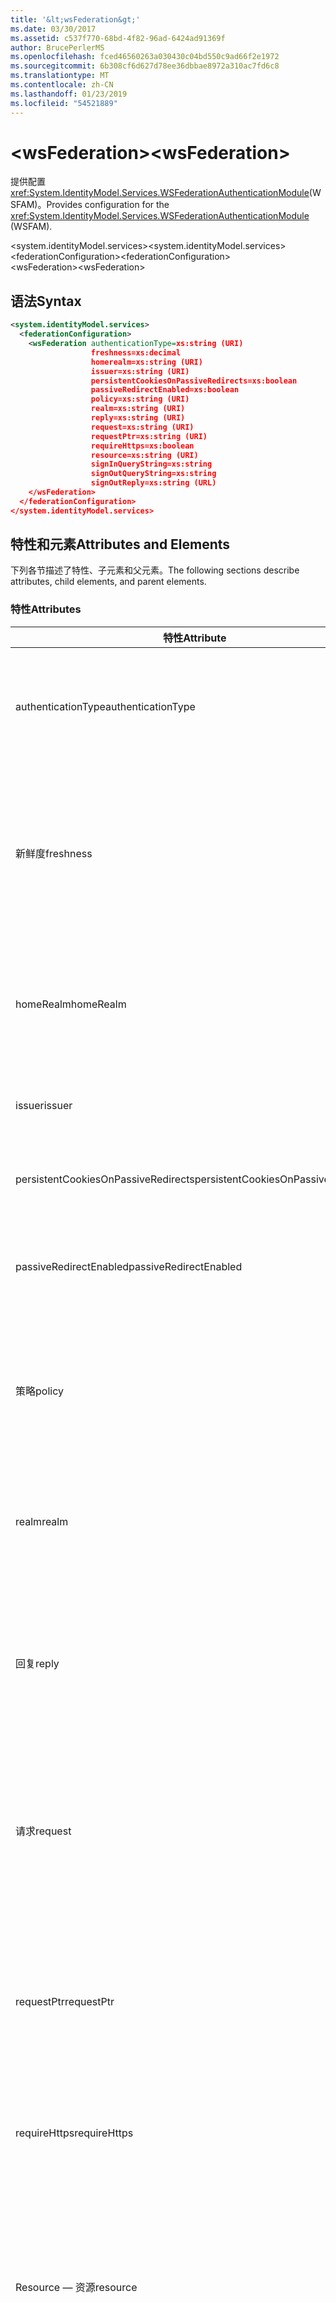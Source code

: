 ```yaml
---
title: '&lt;wsFederation&gt;'
ms.date: 03/30/2017
ms.assetid: c537f770-68bd-4f82-96ad-6424ad91369f
author: BrucePerlerMS
ms.openlocfilehash: fced46560263a030430c04bd550c9ad66f2e1972
ms.sourcegitcommit: 6b308cf6d627d78ee36dbbae8972a310ac7fd6c8
ms.translationtype: MT
ms.contentlocale: zh-CN
ms.lasthandoff: 01/23/2019
ms.locfileid: "54521889"
---
```

# <a name="ltwsfederationgt"></a><span data-ttu-id="873b3-102">&lt;wsFederation&gt;</span><span class="sxs-lookup"><span data-stu-id="873b3-102">&lt;wsFederation&gt;</span></span>
<span data-ttu-id="873b3-103">提供配置<xref:System.IdentityModel.Services.WSFederationAuthenticationModule>(WSFAM)。</span><span class="sxs-lookup"><span data-stu-id="873b3-103">Provides configuration for the <xref:System.IdentityModel.Services.WSFederationAuthenticationModule> (WSFAM).</span></span>  
  
<span data-ttu-id="873b3-104">\<system.identityModel.services></span><span class="sxs-lookup"><span data-stu-id="873b3-104">\<system.identityModel.services></span></span>  
<span data-ttu-id="873b3-105">\<federationConfiguration></span><span class="sxs-lookup"><span data-stu-id="873b3-105">\<federationConfiguration></span></span>  
<span data-ttu-id="873b3-106">\<wsFederation></span><span class="sxs-lookup"><span data-stu-id="873b3-106">\<wsFederation></span></span>  
  
## <a name="syntax"></a><span data-ttu-id="873b3-107">语法</span><span class="sxs-lookup"><span data-stu-id="873b3-107">Syntax</span></span>  
  
```xml
<system.identityModel.services>  
  <federationConfiguration>  
    <wsFederation authenticationType=xs:string (URI)  
                  freshness=xs:decimal  
                  homerealm=xs:string (URI)  
                  issuer=xs:string (URI)  
                  persistentCookiesOnPassiveRedirects=xs:boolean  
                  passiveRedirectEnabled=xs:boolean  
                  policy=xs:string (URI)  
                  realm=xs:string (URI)  
                  reply=xs:string (URI)  
                  request=xs:string (URI)  
                  requestPtr=xs:string (URI)  
                  requireHttps=xs:boolean  
                  resource=xs:string (URI)  
                  signInQueryString=xs:string  
                  signOutQueryString=xs:string  
                  signOutReply=xs:string (URL)  
    </wsFederation>  
  </federationConfiguration>  
</system.identityModel.services>  
```  
  
## <a name="attributes-and-elements"></a><span data-ttu-id="873b3-108">特性和元素</span><span class="sxs-lookup"><span data-stu-id="873b3-108">Attributes and Elements</span></span>  
 <span data-ttu-id="873b3-109">下列各节描述了特性、子元素和父元素。</span><span class="sxs-lookup"><span data-stu-id="873b3-109">The following sections describe attributes, child elements, and parent elements.</span></span>  
  
### <a name="attributes"></a><span data-ttu-id="873b3-110">特性</span><span class="sxs-lookup"><span data-stu-id="873b3-110">Attributes</span></span>  
  
|<span data-ttu-id="873b3-111">特性</span><span class="sxs-lookup"><span data-stu-id="873b3-111">Attribute</span></span>|<span data-ttu-id="873b3-112">描述</span><span class="sxs-lookup"><span data-stu-id="873b3-112">Description</span></span>|  
|---------------|-----------------|  
|<span data-ttu-id="873b3-113">authenticationType</span><span class="sxs-lookup"><span data-stu-id="873b3-113">authenticationType</span></span>|<span data-ttu-id="873b3-114">一个认证类型的 URI。</span><span class="sxs-lookup"><span data-stu-id="873b3-114">A URI that specifies the authentication type.</span></span> <span data-ttu-id="873b3-115">设置 Ws-federation 登录请求 wauth 参数。</span><span class="sxs-lookup"><span data-stu-id="873b3-115">Sets the WS-Federation sign-in request wauth parameter.</span></span> <span data-ttu-id="873b3-116">可选。</span><span class="sxs-lookup"><span data-stu-id="873b3-116">Optional.</span></span> <span data-ttu-id="873b3-117">默认值为空字符串，指定不在请求中包括的 wauth 参数。</span><span class="sxs-lookup"><span data-stu-id="873b3-117">The default is an empty string, which specifies that the wauth parameter is not included in the request.</span></span>|  
|<span data-ttu-id="873b3-118">新鲜度</span><span class="sxs-lookup"><span data-stu-id="873b3-118">freshness</span></span>|<span data-ttu-id="873b3-119">身份验证请求所需的最大生存期（以分钟为单位）。</span><span class="sxs-lookup"><span data-stu-id="873b3-119">The desired maximum age of authentication requests, in minutes.</span></span> <span data-ttu-id="873b3-120">设置 Ws-federation 登录请求 wfresh 参数。</span><span class="sxs-lookup"><span data-stu-id="873b3-120">Sets the WS-Federation sign-in request wfresh parameter.</span></span> <span data-ttu-id="873b3-121">可选。</span><span class="sxs-lookup"><span data-stu-id="873b3-121">Optional.</span></span> <span data-ttu-id="873b3-122">默认值为零。</span><span class="sxs-lookup"><span data-stu-id="873b3-122">The default is zero.</span></span> <span data-ttu-id="873b3-123">可选。</span><span class="sxs-lookup"><span data-stu-id="873b3-123">Optional.</span></span> <span data-ttu-id="873b3-124">**警告：** 下一版本的.NET Framework 4.5`freshness`属性的类型将为`xs:string`，其默认值将为`null`。</span><span class="sxs-lookup"><span data-stu-id="873b3-124">**Warning:**  In the next release of .NET Framework 4.5, the `freshness` attribute will be of type `xs:string` and its default value will be `null`.</span></span>|  
|<span data-ttu-id="873b3-125">homeRealm</span><span class="sxs-lookup"><span data-stu-id="873b3-125">homeRealm</span></span>|<span data-ttu-id="873b3-126">要用于身份验证标识提供者 (IP) 的主领域。</span><span class="sxs-lookup"><span data-stu-id="873b3-126">The home realm of the identity provider (IP) to use for authentication.</span></span> <span data-ttu-id="873b3-127">设置 Ws-federation 登录请求 whr 参数。</span><span class="sxs-lookup"><span data-stu-id="873b3-127">Sets the WS-Federation sign-in request whr parameter.</span></span> <span data-ttu-id="873b3-128">可选。</span><span class="sxs-lookup"><span data-stu-id="873b3-128">Optional.</span></span> <span data-ttu-id="873b3-129">默认值为空字符串，指定不在请求中包括的 whr 参数。</span><span class="sxs-lookup"><span data-stu-id="873b3-129">The default is an empty string, which specifies that the whr parameter is not included in the request.</span></span>|  
|<span data-ttu-id="873b3-130">issuer</span><span class="sxs-lookup"><span data-stu-id="873b3-130">issuer</span></span>|<span data-ttu-id="873b3-131">预期的令牌颁发者的 URI。</span><span class="sxs-lookup"><span data-stu-id="873b3-131">The URI of the intended token issuer.</span></span> <span data-ttu-id="873b3-132">设置登录请求的基 URL 的 WS 联合身份验证和所需的注销请求。</span><span class="sxs-lookup"><span data-stu-id="873b3-132">Sets the base URL of WS-Federation sign-in requests and sign-out requests Required.</span></span>|  
|<span data-ttu-id="873b3-133">persistentCookiesOnPassiveRedirects</span><span class="sxs-lookup"><span data-stu-id="873b3-133">persistentCookiesOnPassiveRedirects</span></span>|<span data-ttu-id="873b3-134">指定是否在身份验证颁发永久性 cookie。</span><span class="sxs-lookup"><span data-stu-id="873b3-134">Specifies whether persistent cookies are issued on authentication.</span></span> <span data-ttu-id="873b3-135">可选。</span><span class="sxs-lookup"><span data-stu-id="873b3-135">Optional.</span></span> <span data-ttu-id="873b3-136">默认值为"false"，不发出 cookies。</span><span class="sxs-lookup"><span data-stu-id="873b3-136">The default is "false", cookies are not issued.</span></span>|  
|<span data-ttu-id="873b3-137">passiveRedirectEnabled</span><span class="sxs-lookup"><span data-stu-id="873b3-137">passiveRedirectEnabled</span></span>|<span data-ttu-id="873b3-138">指定是否启用 WSFAM 自动将未经授权的请求重定向到 STS。</span><span class="sxs-lookup"><span data-stu-id="873b3-138">Specifies whether the WSFAM is enabled to automatically redirect unauthorized requests to an STS.</span></span> <span data-ttu-id="873b3-139">可选。</span><span class="sxs-lookup"><span data-stu-id="873b3-139">Optional.</span></span> <span data-ttu-id="873b3-140">默认值为"true"，未经授权的请求自动重定向。</span><span class="sxs-lookup"><span data-stu-id="873b3-140">The default is "true", unauthorized requests are automatically redirected.</span></span>|  
|<span data-ttu-id="873b3-141">策略</span><span class="sxs-lookup"><span data-stu-id="873b3-141">policy</span></span>|<span data-ttu-id="873b3-142">指定要在登录请求中使用的相关策略的位置的 URL。</span><span class="sxs-lookup"><span data-stu-id="873b3-142">A URL that specifies the location of the relevant policy to use on sign-in requests.</span></span> <span data-ttu-id="873b3-143">默认值为一个空字符串。</span><span class="sxs-lookup"><span data-stu-id="873b3-143">The default is an empty string.</span></span> <span data-ttu-id="873b3-144">设置 Ws-federation 登录请求 wp 参数。</span><span class="sxs-lookup"><span data-stu-id="873b3-144">Sets the WS-Federation sign-in request wp parameter.</span></span> <span data-ttu-id="873b3-145">可选。</span><span class="sxs-lookup"><span data-stu-id="873b3-145">Optional.</span></span> <span data-ttu-id="873b3-146">默认值为空字符串，指定不在请求中包括的 wp 参数。</span><span class="sxs-lookup"><span data-stu-id="873b3-146">The default is an empty string, which specifies that the wp parameter is not included in the request.</span></span>|  
|<span data-ttu-id="873b3-147">realm</span><span class="sxs-lookup"><span data-stu-id="873b3-147">realm</span></span>|<span data-ttu-id="873b3-148">请求领域的 URI。</span><span class="sxs-lookup"><span data-stu-id="873b3-148">The URI of the requesting realm.</span></span> <span data-ttu-id="873b3-149">(一个 URI，标识信赖方 (RP) 对安全令牌服务 (STS)。)设置请求 wtrealm WS 联合身份验证登录请求参数。</span><span class="sxs-lookup"><span data-stu-id="873b3-149">(A URI that identifies the relying party (RP) to the security token service (STS).) Sets the request wtrealm WS-Federation sign-in request parameter.</span></span> <span data-ttu-id="873b3-150">必需。</span><span class="sxs-lookup"><span data-stu-id="873b3-150">Required.</span></span>|  
|<span data-ttu-id="873b3-151">回复</span><span class="sxs-lookup"><span data-stu-id="873b3-151">reply</span></span>|<span data-ttu-id="873b3-152">标识依赖方 (RP) 应用程序的地址的 URL 要接受来自安全标志服务 (STS) 的回复。</span><span class="sxs-lookup"><span data-stu-id="873b3-152">A URL that identifies the address at which the relying party (RP) application would like to receive replies from the Security Token Service (STS).</span></span> <span data-ttu-id="873b3-153">设置 Ws-federation 登录请求 wreply 参数。</span><span class="sxs-lookup"><span data-stu-id="873b3-153">Sets the WS-Federation sign-in request wreply parameter.</span></span> <span data-ttu-id="873b3-154">可选。</span><span class="sxs-lookup"><span data-stu-id="873b3-154">Optional.</span></span> <span data-ttu-id="873b3-155">默认值为空字符串，指定在请求中不包含 wreply 参数。</span><span class="sxs-lookup"><span data-stu-id="873b3-155">The default is an empty string, which specifies that the wreply parameter is not included in the request.</span></span>|  
|<span data-ttu-id="873b3-156">请求</span><span class="sxs-lookup"><span data-stu-id="873b3-156">request</span></span>|<span data-ttu-id="873b3-157">令牌颁发请求。</span><span class="sxs-lookup"><span data-stu-id="873b3-157">The token issuance request.</span></span> <span data-ttu-id="873b3-158">设置 Ws-federation 登录请求 wreq 参数。</span><span class="sxs-lookup"><span data-stu-id="873b3-158">Sets the WS-Federation sign-in request wreq parameter.</span></span> <span data-ttu-id="873b3-159">可选。</span><span class="sxs-lookup"><span data-stu-id="873b3-159">Optional.</span></span> <span data-ttu-id="873b3-160">默认值为空字符串，指定不在请求中包括的 wreq 参数。</span><span class="sxs-lookup"><span data-stu-id="873b3-160">The default is an empty string, which specifies that the wreq parameter is not included in the request.</span></span> <span data-ttu-id="873b3-161">在请求中不包含 wreq 或 wreqptr 参数意味着 STS 知道哪种颁发的令牌。</span><span class="sxs-lookup"><span data-stu-id="873b3-161">Not including the wreq or the wreqptr parameter in the request implies that the STS knows what kind of token to issue.</span></span>|  
|<span data-ttu-id="873b3-162">requestPtr</span><span class="sxs-lookup"><span data-stu-id="873b3-162">requestPtr</span></span>|<span data-ttu-id="873b3-163">指定的令牌颁发请求位置的 URL。</span><span class="sxs-lookup"><span data-stu-id="873b3-163">A URL that specifies the location of the token issuance request.</span></span> <span data-ttu-id="873b3-164">设置请求 wreqptr 参数。</span><span class="sxs-lookup"><span data-stu-id="873b3-164">Sets the request wreqptr parameter.</span></span> <span data-ttu-id="873b3-165">可选。</span><span class="sxs-lookup"><span data-stu-id="873b3-165">Optional.</span></span> <span data-ttu-id="873b3-166">默认值为空字符串，指定不在请求中包括的 wreqptr 参数。</span><span class="sxs-lookup"><span data-stu-id="873b3-166">The default is an empty string, which specifies that the wreqptr parameter is not included in the request.</span></span> <span data-ttu-id="873b3-167">在请求中不包含 wreq 或 wreqptr 参数意味着 STS 知道哪种颁发的令牌。</span><span class="sxs-lookup"><span data-stu-id="873b3-167">Not including the wreq or the wreqptr parameter in the request implies that the STS knows what kind of token to issue.</span></span>|  
|<span data-ttu-id="873b3-168">requireHttps</span><span class="sxs-lookup"><span data-stu-id="873b3-168">requireHttps</span></span>|<span data-ttu-id="873b3-169">指定与安全令牌服务 (STS) 的通信是否必须使用 HTTPS 协议。</span><span class="sxs-lookup"><span data-stu-id="873b3-169">Specifies whether communication with the security token service (STS) must use HTTPS protocol.</span></span> <span data-ttu-id="873b3-170">可选。</span><span class="sxs-lookup"><span data-stu-id="873b3-170">Optional.</span></span> <span data-ttu-id="873b3-171">默认值为"true"，则必须使用 HTTPS。</span><span class="sxs-lookup"><span data-stu-id="873b3-171">The default is "true", HTTPS must be used.</span></span>|  
|<span data-ttu-id="873b3-172">Resource — 资源</span><span class="sxs-lookup"><span data-stu-id="873b3-172">resource</span></span>|<span data-ttu-id="873b3-173">标识访问的资源、依赖方 (RP)和对安全标志服务 (STS) 的 URI。</span><span class="sxs-lookup"><span data-stu-id="873b3-173">A URI that identifies the resource being accessed, the relying party (RP), to the to the security token service (STS).</span></span> <span data-ttu-id="873b3-174">可选。</span><span class="sxs-lookup"><span data-stu-id="873b3-174">Optional.</span></span> <span data-ttu-id="873b3-175">设置 Ws-federation 登录请求 wres 参数。</span><span class="sxs-lookup"><span data-stu-id="873b3-175">Sets the WS-Federation sign-in request wres parameter.</span></span> <span data-ttu-id="873b3-176">可选。</span><span class="sxs-lookup"><span data-stu-id="873b3-176">Optional.</span></span> <span data-ttu-id="873b3-177">默认值为空字符串，指定不在请求中包括的 wres 参数。</span><span class="sxs-lookup"><span data-stu-id="873b3-177">The default is an empty string, which specifies that the wres parameter is not included in the request.</span></span> <span data-ttu-id="873b3-178">**注意：** wres 是旧的参数。</span><span class="sxs-lookup"><span data-stu-id="873b3-178">**Note:**  wres is a legacy parameter.</span></span> <span data-ttu-id="873b3-179">指定`realm`属性以改为使用的 wtrealm 参数。</span><span class="sxs-lookup"><span data-stu-id="873b3-179">Specify the `realm` attribute to use the wtrealm parameter instead.</span></span>|  
|<span data-ttu-id="873b3-180">signInQueryString</span><span class="sxs-lookup"><span data-stu-id="873b3-180">signInQueryString</span></span>|<span data-ttu-id="873b3-181">提供了一个可扩展点来 WS 联合身份验证登录请求 URL 中指定应用程序定义查询参数。</span><span class="sxs-lookup"><span data-stu-id="873b3-181">Provides an extensibility point to specify application defined query parameters in the WS-Federation sign-in request URL.</span></span> <span data-ttu-id="873b3-182">可选。</span><span class="sxs-lookup"><span data-stu-id="873b3-182">Optional.</span></span> <span data-ttu-id="873b3-183">默认值为空字符串，指定应在请求中包含任何其他参数。</span><span class="sxs-lookup"><span data-stu-id="873b3-183">The default is an empty string, which specifies that no additional parameters should be included in the request.</span></span> <span data-ttu-id="873b3-184">参数被指定为使用以下形式的查询字符串片段： `"param1=value1&param2=value2&param3=value3"` ，依此类推。</span><span class="sxs-lookup"><span data-stu-id="873b3-184">The parameters are specified as a query string fragment using the following form: `"param1=value1&param2=value2&param3=value3"` and so on.</span></span> <span data-ttu-id="873b3-185">**注意：** 在配置文件 &"必须使用它的实体引用，指定查询字符串中的字符`&`。</span><span class="sxs-lookup"><span data-stu-id="873b3-185">**Note:**  In a configuration file the ‘&" character in the query string must be specified using its entity reference, `&`.</span></span>|  
|<span data-ttu-id="873b3-186">signOutQueryString</span><span class="sxs-lookup"><span data-stu-id="873b3-186">signOutQueryString</span></span>|<span data-ttu-id="873b3-187">提供了一个可扩展点来 WS 联合身份验证登录请求 URL 中指定应用程序定义查询参数。</span><span class="sxs-lookup"><span data-stu-id="873b3-187">Provides an extensibility point to specify application defined query parameters in the WS-Federation sign-in request URL.</span></span> <span data-ttu-id="873b3-188">可选。</span><span class="sxs-lookup"><span data-stu-id="873b3-188">Optional.</span></span> <span data-ttu-id="873b3-189">默认值为空字符串，指定应在请求中包含任何其他参数。</span><span class="sxs-lookup"><span data-stu-id="873b3-189">The default is an empty string, which specifies that no additional parameters should be included in the request.</span></span> <span data-ttu-id="873b3-190">参数被指定为使用以下形式的查询字符串片段： `"param1=value1&param2=value2&param3=value3"` ，依此类推。</span><span class="sxs-lookup"><span data-stu-id="873b3-190">The parameters are specified as a query string fragment using the following form: `"param1=value1&param2=value2&param3=value3"` and so on.</span></span> <span data-ttu-id="873b3-191">**注意：** 在配置文件 &"必须使用它的实体引用，指定查询字符串中的字符`&`。</span><span class="sxs-lookup"><span data-stu-id="873b3-191">**Note:**  In a configuration file the ‘&" character in the query string must be specified using its entity reference, `&`.</span></span>|  
|<span data-ttu-id="873b3-192">signOutReply</span><span class="sxs-lookup"><span data-stu-id="873b3-192">signOutReply</span></span>|<span data-ttu-id="873b3-193">在被动注销通过 WS 联合身份验证协议中指定的客户端应被重定向到由安全令牌服务 (STS) 的 URL。</span><span class="sxs-lookup"><span data-stu-id="873b3-193">Specifies the URL to which the client should be redirected by the security token service (STS) during passive sign-out through the WS-Federation protocol.</span></span> <span data-ttu-id="873b3-194">设置 WS 联合身份验证注销请求中的 wreply 参数。</span><span class="sxs-lookup"><span data-stu-id="873b3-194">Sets the wreply parameter on a WS-Federation sign-out request.</span></span> <span data-ttu-id="873b3-195">可选。</span><span class="sxs-lookup"><span data-stu-id="873b3-195">Optional.</span></span> <span data-ttu-id="873b3-196">默认值为空字符串，指定应在请求中包含任何其他参数。</span><span class="sxs-lookup"><span data-stu-id="873b3-196">The default is an empty string, which specifies that no additional parameters should be included in the request.</span></span>|  
  
### <a name="child-elements"></a><span data-ttu-id="873b3-197">子元素</span><span class="sxs-lookup"><span data-stu-id="873b3-197">Child Elements</span></span>  
 <span data-ttu-id="873b3-198">无</span><span class="sxs-lookup"><span data-stu-id="873b3-198">None</span></span>  
  
### <a name="parent-elements"></a><span data-ttu-id="873b3-199">父元素</span><span class="sxs-lookup"><span data-stu-id="873b3-199">Parent Elements</span></span>  
  
|<span data-ttu-id="873b3-200">元素</span><span class="sxs-lookup"><span data-stu-id="873b3-200">Element</span></span>|<span data-ttu-id="873b3-201">描述</span><span class="sxs-lookup"><span data-stu-id="873b3-201">Description</span></span>|  
|-------------|-----------------|  
|[<span data-ttu-id="873b3-202">\<federationConfiguration></span><span class="sxs-lookup"><span data-stu-id="873b3-202">\<federationConfiguration></span></span>](../../../../../docs/framework/configure-apps/file-schema/windows-identity-foundation/federationconfiguration.md)|<span data-ttu-id="873b3-203">包含配置的设置<xref:System.IdentityModel.Services.WSFederationAuthenticationModule>(WSFAM) 和<xref:System.IdentityModel.Services.SessionAuthenticationModule>(SAM)。</span><span class="sxs-lookup"><span data-stu-id="873b3-203">Contains the settings that configure the <xref:System.IdentityModel.Services.WSFederationAuthenticationModule> (WSFAM) and the <xref:System.IdentityModel.Services.SessionAuthenticationModule> (SAM).</span></span>|  
  
## <a name="remarks"></a><span data-ttu-id="873b3-204">备注</span><span class="sxs-lookup"><span data-stu-id="873b3-204">Remarks</span></span>  
 <span data-ttu-id="873b3-205">可以使用`<wsFederation>`元素的 WSFAM 配置默认 WS 联合身份验证参数设置和默认行为。</span><span class="sxs-lookup"><span data-stu-id="873b3-205">You can use the `<wsFederation>` element to configure default WS-Federation parameter settings and default behavior for the WSFAM.</span></span> <span data-ttu-id="873b3-206">WS 联合身份验证下定义的参数设置`<wsFederation>`元素设置等效属性公开的<xref:System.IdentityModel.Services.WSFederationAuthenticationModule>类。</span><span class="sxs-lookup"><span data-stu-id="873b3-206">WS-Federation parameter settings defined under the `<wsFederation>` element set equivalent properties exposed by the <xref:System.IdentityModel.Services.WSFederationAuthenticationModule> class.</span></span> <span data-ttu-id="873b3-207">这些属性中保持不变 wsfam 颁发的每个请求。</span><span class="sxs-lookup"><span data-stu-id="873b3-207">These properties remain the same for every request issued by the WSFAM.</span></span> <span data-ttu-id="873b3-208">您可以通过添加 WSFAM; 公开事件的事件处理程序处理请求的过程动态更改的 WS 联合身份验证参数例如，<xref:System.IdentityModel.Services.WSFederationAuthenticationModule.RedirectingToIdentityProvider>事件。</span><span class="sxs-lookup"><span data-stu-id="873b3-208">You can change the WS-Federation parameters dynamically during request processing by adding event handlers for the events exposed by WSFAM; for example, the <xref:System.IdentityModel.Services.WSFederationAuthenticationModule.RedirectingToIdentityProvider> event.</span></span> <span data-ttu-id="873b3-209">有关详细信息，请参阅的文档<xref:System.IdentityModel.Services.WSFederationAuthenticationModule>类。</span><span class="sxs-lookup"><span data-stu-id="873b3-209">For more information, see the documentation for the <xref:System.IdentityModel.Services.WSFederationAuthenticationModule> class.</span></span>  
  
 <span data-ttu-id="873b3-210">`<wsFederation>`元素表示由<xref:System.IdentityModel.Services.Configuration.WSFederationElement>类。</span><span class="sxs-lookup"><span data-stu-id="873b3-210">The `<wsFederation>` element is represented by the <xref:System.IdentityModel.Services.Configuration.WSFederationElement> class.</span></span> <span data-ttu-id="873b3-211">表示配置对象本身<xref:System.IdentityModel.Services.Configuration.WsFederationConfiguration>类。</span><span class="sxs-lookup"><span data-stu-id="873b3-211">The configuration object itself is represented by the <xref:System.IdentityModel.Services.Configuration.WsFederationConfiguration> class.</span></span> <span data-ttu-id="873b3-212">单个<xref:System.IdentityModel.Services.Configuration.WsFederationConfiguration>上设置实例<xref:System.IdentityModel.Services.Configuration.FederationConfiguration>对象，它通过访问<xref:System.IdentityModel.Services.FederatedAuthentication.FederationConfiguration%2A?displayProperty=nameWithType>属性，并提供 WSFAM 的配置。</span><span class="sxs-lookup"><span data-stu-id="873b3-212">A single <xref:System.IdentityModel.Services.Configuration.WsFederationConfiguration> instance is set on the <xref:System.IdentityModel.Services.Configuration.FederationConfiguration> object that is accessed through the <xref:System.IdentityModel.Services.FederatedAuthentication.FederationConfiguration%2A?displayProperty=nameWithType> property and provides configuration for the WSFAM.</span></span>  
  
## <a name="example"></a><span data-ttu-id="873b3-213">示例</span><span class="sxs-lookup"><span data-stu-id="873b3-213">Example</span></span>  
 <span data-ttu-id="873b3-214">下面的 XML 演示`<wsFederation>`指定 WSFAM 设置的元素。</span><span class="sxs-lookup"><span data-stu-id="873b3-214">The following XML shows a `<wsFederation>` element that specifies settings for the WSFAM.</span></span>  
  
> [!WARNING]
>  <span data-ttu-id="873b3-215">在此示例中，WSFAM 不需要使用 HTTPS。</span><span class="sxs-lookup"><span data-stu-id="873b3-215">In this example, the WSFAM is not required to use HTTPS.</span></span> <span data-ttu-id="873b3-216">这是因为`requireHttps`特性，可以在`<wsFederation>`元素设置`false`。</span><span class="sxs-lookup"><span data-stu-id="873b3-216">This is because the `requireHttps` attribute on the `<wsFederation>` element is set `false`.</span></span> <span data-ttu-id="873b3-217">对于大多数生产环境不被建议此设置，因为其可能存在安全风险。</span><span class="sxs-lookup"><span data-stu-id="873b3-217">This setting is not recommended for most production environments as it may present a security risk.</span></span>  
  
```xml
<wsFederation passiveRedirectEnabled="true"   
              issuer="http://localhost:15839/wsFederationSTS/Issue"   
              realm="http://localhost:50969/"   
              reply="http://localhost:50969/"   
              requireHttps="false"   
              signOutReply="http://localhost:50969/SignedOutPage.html"   
              signOutQueryString="Param1=value2&Param2=value2"   
              persistentCookiesOnPassiveRedirects="true" />
```  
  
## <a name="see-also"></a><span data-ttu-id="873b3-218">请参阅</span><span class="sxs-lookup"><span data-stu-id="873b3-218">See also</span></span>
- <xref:System.IdentityModel.Services.WSFederationAuthenticationModule>
- <xref:System.IdentityModel.Services.FederatedAuthentication.FederationConfiguration%2A?displayProperty=nameWithType>
